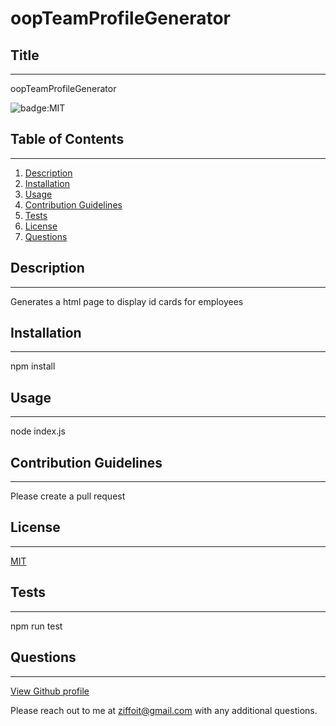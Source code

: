 # oopTeamProfileGenerator

  ## Title
  ---
  oopTeamProfileGenerator
  
  ![badge:MIT](https://img.shields.io/badge/license-MIT-brightgreen)  
  
  ## Table of Contents
  ---
  1. [Description](#description)
  1. [Installation](#installation)
  1. [Usage](#usage)
  1. [Contribution Guidelines](#contribution-guidelines)
  1. [Tests](#tests)
  1. [License](#license)
  1. [Questions](#questions)
  
  ## Description
  ---
  Generates a html page to display id cards for employees

  ## Installation
  ---
  npm install

  ## Usage
  ---
  node index.js

  ## Contribution Guidelines
  ---
  Please create a pull request
  
  ## License
  ---
  [MIT](https://opensource.org/licenses/MIT)
  
  ## Tests
  ---
  npm run test

  ## Questions
  ---
  [View Github profile](https://github.com/ziffoit)

  Please reach out to me at ziffoit@gmail.com with any additional questions.

